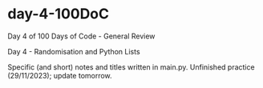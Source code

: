 # day-4-100DoC
Day 4 of 100 Days of Code - General Review

Day 4 - Randomisation and Python Lists

Specific (and short) notes and titles written in main.py. Unfinished practice (29/11/2023); update tomorrow.
